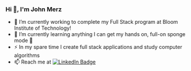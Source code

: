 ### Hi 👋, I'm John Merz

<!--
**jmerz826/jmerz826** is a ✨ _special_ ✨ repository because its `README.md` (this file) appears on your GitHub profile.

Here are some ideas to get you started:

- 🔭 I’m currently working on ...
- 🌱 I’m currently learning ...
- 👯 I’m looking to collaborate on ...
- 🤔 I’m looking for help with ...
- 💬 Ask me about ...
- 📫 How to reach me: ...
- 😄 Pronouns: ...
- ⚡ Fun fact: ...
-->
- 🔭 I’m currently working to complete my Full Stack program at Bloom Institute of Technology! 
- 🌱 I’m currently learning anything I can get my hands on, full-on sponge mode 🧽
- ⚡ In my spare time I create full stack applications and study computer algorithms
- 📫 Reach me at <a href="https://www.linkedin.com/in/john-merz/">
    <img src="https://img.shields.io/badge/LinkedIn-blue?style=for-the-badge&logo=linkedin&logoColor=white" alt="LinkedIn Badge"/>
  </a>





